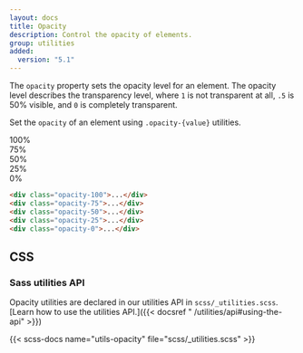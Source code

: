 ```yaml
---
layout: docs
title: Opacity
description: Control the opacity of elements.
group: utilities
added:
  version: "5.1"
---
```


The `opacity` property sets the opacity level for an element. The opacity level
describes the transparency level, where `1` is not transparent at all, `.5` is
50% visible, and `0` is completely transparent.

Set the `opacity` of an element using `.opacity-{value}` utilities.

<div class="bd-example d-sm-flex">
  <div class="opacity-100 p-3 m-2 bg-primary text-light fw-bold rounded">100%</div>
  <div class="opacity-75 p-3 m-2 bg-primary text-light fw-bold rounded">75%</div>
  <div class="opacity-50 p-3 m-2 bg-primary text-light fw-bold rounded">50%</div>
  <div class="opacity-25 p-3 m-2 bg-primary text-light fw-bold rounded">25%</div>
  <div class="opacity-0 p-3 m-2 bg-primary text-light fw-bold rounded">0%</div>
</div>

```html
<div class="opacity-100">...</div>
<div class="opacity-75">...</div>
<div class="opacity-50">...</div>
<div class="opacity-25">...</div>
<div class="opacity-0">...</div>
```

## CSS

### Sass utilities API

Opacity utilities are declared in our utilities API in
`scss/_utilities.scss`. [Learn how to use the utilities API.]({{< docsref "
/utilities/api#using-the-api" >}})

{{< scss-docs name="utils-opacity" file="scss/_utilities.scss" >}}

